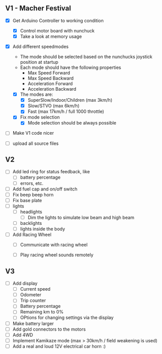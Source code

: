 ## V1 - Macher Festival
- [x] Get Arduino Controller to working condition
  - [x] Control motor board with nunchuck
  - [x] Take a look at memory usage
- [x] Add different speedmodes
  - The mode should be selected based on the nunchucks joystick position at startup
  - Each mode should have the following properties
    - Max Speed Forward
    - Max Speed Backward
    - Acceleration Forward
    - Acceleration Backward
  - [x] The modes are:
    - [x] SuperSlow/Indoor/Children (max 3km/h)
    - [x] Slow/STVO (max 6km/h)
    - [x] Fast (max 17km/h / full 1000 throttle)
  - [x] Fix mode selection
    - [x] Mode selection should be always possible
- [ ] Make V1 code nicer
- [ ] upload all source files


## V2
- [ ] Add led ring for status feedback, like
  - [ ] battery percentage
  - [ ] errors, etc.
- [ ] Add fuel cap and on/off switch
- [ ] Fix beep beep horn
- [ ] Fix base plate
- [ ] lights
  - [ ] headlights
    - [ ] Dim the lights to simulate low beam and high beam
  - [ ] backlights
  - [ ] lights inside the body
- [ ] Add Racing Wheel
  - [ ] Communicate with racing wheel
  - [ ] Play racing wheel sounds remotely


## V3
- [ ] Add display
  - [ ] Current speed
  - [ ] Odometer
  - [ ] Trip counter
  - [ ] Battery percentage
  - [ ] Remaining km to 0%
  - [ ] OPtions for changing settings via the display
- [ ] Make battery larger
- [ ] Add gold connectors to the motors
- [ ] Add 4WD
- [ ] Implement Kamikaze mode (max > 30km/h / field weakening is used)
- [ ] Add a real and loud 12V electrical car horn :)
